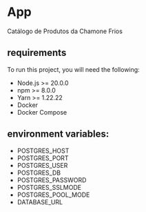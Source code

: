 # App

Catálogo de Produtos da Chamone Frios

## requirements

To run this project, you will need the following:

- Node.js >= 20.0.0
- npm >= 8.0.0
- Yarn >= 1.22.22
- Docker
- Docker Compose

## environment variables:

- POSTGRES_HOST
- POSTGRES_PORT
- POSTGRES_USER
- POSTGRES_DB
- POSTGRES_PASSWORD
- POSTGRES_SSLMODE
- POSTGRES_POOL_MODE
- DATABASE_URL
